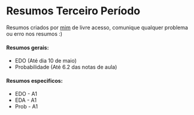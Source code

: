 # Resumos Terceiro Período
  Resumos criados por [mim](https://github.com/wellington36) de livre acesso, comunique qualquer problema ou erro nos resumos :)

#### Resumos gerais:

- EDO 			    (Até dia 10 de maio)
- Probabilidade (Até 6.2 das notas de aula)

#### Resumos especificos:

- EDO - A1
- EDA - A1
- Prob - A1
